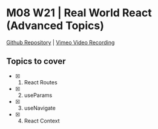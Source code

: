 # M08 W21 | Real World React (Advanced Topics)
[Github Repository](https://github.com/Alfredo08/Cohort-April-17-2023/tree/main/W21M08%20-%20Real%20World%20React%20(Advanced%20Topics)) | [Vimeo Video Recording](https://vimeo.com/861400536/6f07384bcf?share=copy)

## Topics to cover

* [X] 1. React Routes
* [X] 2. useParams
* [X] 3. useNavigate
* [X] 4. React Context